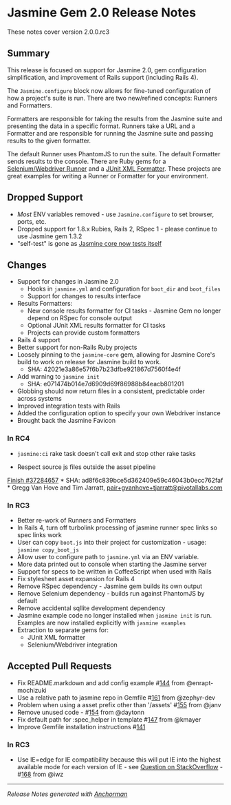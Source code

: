 # Jasmine Gem 2.0 Release Notes

These notes cover version 2.0.0.rc3

## Summary

This release is focused on support for Jasmine 2.0, gem configuration simplification, and improvement of Rails support (including Rails 4).

The `Jasmine.configure` block now allows for fine-tuned configuration of how a project's suite is run. There are two new/refined concepts: Runners and Formatters.

Formatters are responsible for taking the results from the Jasmine suite and presenting the data in a specific format. Runners take a URL and a Formatter and are responsible for running the Jasmine suite and passing results to the given formatter.

The default Runner uses PhantomJS to run the suite. The default Formatter sends results to the console. There are Ruby gems for a [Selenium/Webdriver Runner][selenium] and a [JUnit XML Formatter][junit]. These projects are great examples for writing a Runner or Formatter for your environment.

## Dropped Support

* _Most_ ENV variables removed - use `Jasmine.configure` to set browser, ports, etc.
* Dropped support for 1.8.x Rubies, Rails 2, RSpec 1 - please continue to use Jasmine gem 1.3.2
* "self-test" is gone as [Jasmine core now tests itself](http://travis-ci.org/pivotal/jasmine)

## Changes

* Support for changes in Jasmine 2.0
    * Hooks in `jasmine.yml` and configuration for `boot_dir` and `boot_files`
    * Support for changes to results interface
* Results Formatters:
    * New console results formatter for CI tasks - Jasmine Gem no longer depend on RSpec for console output
    * Optional JUnit XML results formatter for CI tasks
    * Projects can provide custom formatters
* Rails 4 support
* Better support for non-Rails Ruby projects
* Loosely pinning to the `jasmine-core` gem, allowing for Jasmine Core's build to work on release for Jasmine build to work.
    * SHA: 42021e3a86e57f6b7b23dfbe921867d7560f4e4f
* Add warning to `jasmine init`
    * SHA: e071474b014e7d6909d69f86988b84eacb801201
* Globbing should now return files in a consistent, predictable order across systems
* Improved integration tests with Rails
* Added the configuration option to specify your own Webdriver instance
* Brought back the Jasmine Favicon

### In RC4

* `jasmine:ci` rake task doesn't call exit and stop other rake tasks

* Respect source js files outside the asset pipeline

[Finish #37284657](http://www.pivotaltracker.com/story/37284657)
    * SHA: ad8f6c839bce5d362409e59c46043b0ecc762faf
    * Gregg Van Hove and Tim Jarratt, pair+gvanhove+tjarratt@pivotallabs.com


### In RC3

* Better re-work of Runners and Formatters
* In Rails 4, turn off turbolink processing of jasmine runner spec links so spec links work
* User can copy `boot.js` into their project for customization - usage: `jasmine copy_boot_js`
* Allow user to configure path to `jasmine.yml` via an ENV variable.
* More data printed out to console when starting the Jasmine server
* Support for specs to be written in CoffeeScript when used with Rails
* Fix stylesheet asset expansion for Rails 4
* Remove RSpec dependency - Jasmine gem builds its own output
* Remove Selenium dependency - builds run against PhantomJS by default
* Remove accidental sqllite development dependency
* Jasmine example code no longer installed when `jasmine init` is run. Examples are now installed explicitly with `jasmine examples`
* Extraction to separate gems for:
    * JUnit XML formatter
    * Selenium/Webdriver integration

## Accepted Pull Requests

* Fix README.markdown and add config example #[144](http://github.com/pivotal/jasmine-gem/pull/144) from @enrapt-mochizuki
* Use a relative path to jasmine repo in Gemfile #[161](http://github.com/pivotal/jasmine-gem/pull/161) from @zephyr-dev
* Problem when using a asset prefix other than '/assets' #[155](http://github.com/pivotal/jasmine-gem/pull/155) from @janv
* Remove unused code - #[154](http://github.com/pivotal/jasmine-gem/pull/154) from @daytonn
* Fix default path for :spec_helper in template #[147](http://github.com/pivotal/jasmine-gem/pull/147) from @kmayer
* Improve Gemfile installation instructions #[141](http://github.com/pivotal/jasmine-gem/pull/141)

### In RC3

* Use IE=edge for IE compatibility because this will put IE into the highest available mode for each version of IE - see [Question on StackOverflow](http://stackoverflow.com/questions/3449286/force-ie-compatibility-mode-off-in-ie-using-tags
) - #[168](http://github.com/pivotal/jasmine-gem/pull/168) from @iwz


------

_Release Notes generated with [Anchorman](http://github.com/infews/anchorman)_

[selenium]: https://github.com/jasmine/jasmine_selenium_runner
[junit]: https://github.com/jasmine/jasmine_junitxml_formatter
